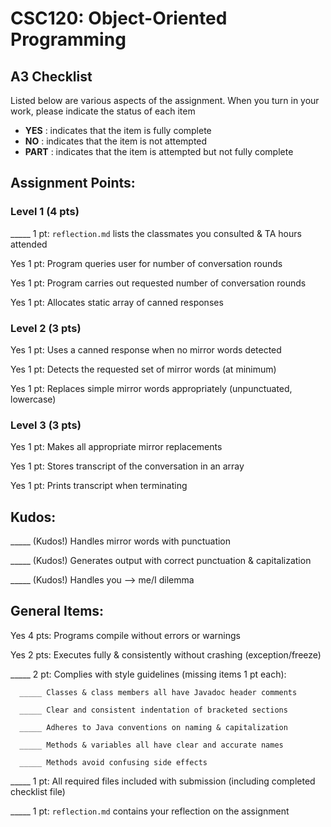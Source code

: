 # CSC120: Object-Oriented Programming
## A3 Checklist

Listed below are various aspects of the assignment.  When you turn in your work, please indicate the status of each item

- **YES** : indicates that the item is fully complete
- **NO** : indicates that the item is not attempted
- **PART** : indicates that the item is attempted but not fully complete


## Assignment Points:

### Level 1 (4 pts)

_____ 1 pt: `reflection.md` lists the classmates you consulted & TA hours attended

Yes 1 pt: Program queries user for number of conversation rounds

Yes 1 pt: Program carries out requested number of conversation rounds

Yes 1 pt: Allocates static array of canned responses

### Level 2 (3 pts)

Yes 1 pt: Uses a canned response when no mirror words detected

Yes 1 pt: Detects the requested set of mirror words (at minimum)

Yes 1 pt: Replaces simple mirror words appropriately (unpunctuated, lowercase)

### Level 3 (3 pts)

Yes 1 pt: Makes all appropriate mirror replacements

Yes 1 pt: Stores transcript of the conversation in an array

Yes 1 pt: Prints transcript when terminating

## Kudos:

_____ (Kudos!) Handles mirror words with punctuation

_____ (Kudos!) Generates output with correct punctuation & capitalization

_____ (Kudos!) Handles you --> me/I dilemma



## General Items:

Yes 4 pts: Programs compile without errors or warnings

Yes 2 pts: Executes fully & consistently without crashing (exception/freeze)

_____ 2 pt: Complies with style guidelines (missing items 1 pt each):

      _____ Classes & class members all have Javadoc header comments

      _____ Clear and consistent indentation of bracketed sections

      _____ Adheres to Java conventions on naming & capitalization

      _____ Methods & variables all have clear and accurate names

      _____ Methods avoid confusing side effects

_____ 1 pt: All required files included with submission (including completed checklist file)

_____ 1 pt: `reflection.md` contains your reflection on the assignment
